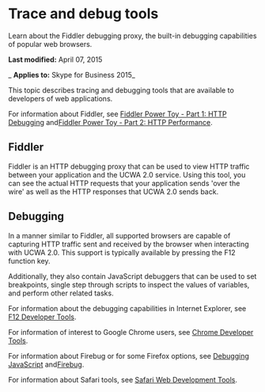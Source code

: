 
# Trace and debug tools
Learn about the Fiddler debugging proxy, the built-in debugging capabilities of popular web browsers.

 **Last modified:** April 07, 2015

 _ **Applies to:** Skype for Business 2015_

This topic describes tracing and debugging tools that are available to developers of web applications.

For information about Fiddler, see [Fiddler Power Toy - Part 1: HTTP Debugging](http://msdn.microsoft.com/en-us/library/bb250446%28v=VS.85%29.aspx) and[Fiddler Power Toy - Part 2: HTTP Performance](http://msdn.microsoft.com/en-us/library/bb250442%28v=vs.85%29).

## Fiddler

Fiddler is an HTTP debugging proxy that can be used to view HTTP traffic between your application and the UCWA 2.0 service. Using this tool, you can see the actual HTTP requests that your application sends 'over the wire' as well as the HTTP responses that UCWA 2.0 sends back.




## Debugging

In a manner similar to Fiddler, all supported browsers are capable of capturing HTTP traffic sent and received by the browser when interacting with UCWA 2.0. This support is typically available by pressing the F12 function key.

Additionally, they also contain JavaScript debuggers that can be used to set breakpoints, single step through scripts to inspect the values of variables, and perform other related tasks.

For information about the debugging capabilities in Internet Explorer, see [F12 Developer Tools](http://msdn.microsoft.com/en-us/library/hh772704%28v=vs.85%29).

For information of interest to Google Chrome users, see [Chrome Developer Tools](https://developers.google.com/chrome-developer-tools/).

For information about Firebug or for some Firefox options, see [Debugging JavaScript](https://developer.mozilla.org/en-US/docs/Debugging_JavaScript) and[Firebug](http://getfirebug.com/).

For information about Safari tools, see [Safari Web Development Tools](https://developer.apple.com/technologies/safari/developer-tools.mdl).

